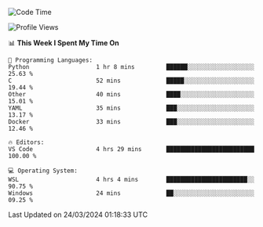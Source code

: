 <!--START_SECTION:waka-->
![Code Time](http://img.shields.io/badge/Code%20Time-600%20hrs%2016%20mins-blue)

![Profile Views](http://img.shields.io/badge/Profile%20Views-1-blue)

📊 **This Week I Spent My Time On** 

```text
💬 Programming Languages: 
Python                   1 hr 8 mins         ██████░░░░░░░░░░░░░░░░░░░   25.63 % 
C                        52 mins             █████░░░░░░░░░░░░░░░░░░░░   19.44 % 
Other                    40 mins             ████░░░░░░░░░░░░░░░░░░░░░   15.01 % 
YAML                     35 mins             ███░░░░░░░░░░░░░░░░░░░░░░   13.17 % 
Docker                   33 mins             ███░░░░░░░░░░░░░░░░░░░░░░   12.46 % 

🔥 Editors: 
VS Code                  4 hrs 29 mins       █████████████████████████   100.00 % 

💻 Operating System: 
WSL                      4 hrs 4 mins        ███████████████████████░░   90.75 % 
Windows                  24 mins             ██░░░░░░░░░░░░░░░░░░░░░░░   09.25 % 
```


 Last Updated on 24/03/2024 01:18:33 UTC
<!--END_SECTION:waka-->
